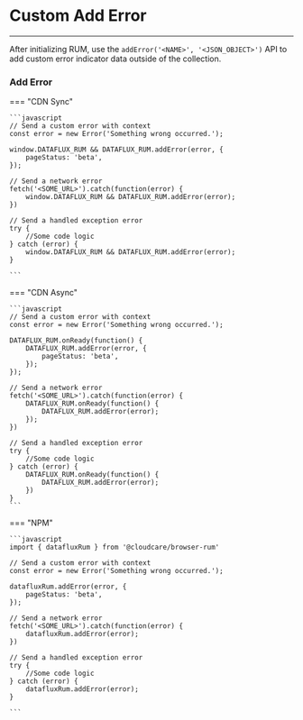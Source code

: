 # Custom Add Error
---

After initializing RUM, use the `addError('<NAME>', '<JSON_OBJECT>')` API to add custom error indicator data outside of the collection.

### Add Error

=== "CDN Sync"

    ```javascript
    // Send a custom error with context
    const error = new Error('Something wrong occurred.');
    
    window.DATAFLUX_RUM && DATAFLUX_RUM.addError(error, {
        pageStatus: 'beta',
    });
    
    // Send a network error
    fetch('<SOME_URL>').catch(function(error) {
        window.DATAFLUX_RUM && DATAFLUX_RUM.addError(error);
    })
    
    // Send a handled exception error
    try {
        //Some code logic
    } catch (error) {
        window.DATAFLUX_RUM && DATAFLUX_RUM.addError(error);
    }
    
    ```

=== "CDN Async"

    ```javascript
    // Send a custom error with context
    const error = new Error('Something wrong occurred.');
    
    DATAFLUX_RUM.onReady(function() {
        DATAFLUX_RUM.addError(error, {
            pageStatus: 'beta',
        });
    });
    
    // Send a network error
    fetch('<SOME_URL>').catch(function(error) {
        DATAFLUX_RUM.onReady(function() {
            DATAFLUX_RUM.addError(error);
        });
    })
    
    // Send a handled exception error
    try {
        //Some code logic
    } catch (error) {
        DATAFLUX_RUM.onReady(function() {
            DATAFLUX_RUM.addError(error);
        })
    }
    ```

=== "NPM"

    ```javascript
    import { datafluxRum } from '@cloudcare/browser-rum'
    
    // Send a custom error with context
    const error = new Error('Something wrong occurred.');
    
    datafluxRum.addError(error, {
        pageStatus: 'beta',
    });
    
    // Send a network error
    fetch('<SOME_URL>').catch(function(error) {
        datafluxRum.addError(error);
    })
    
    // Send a handled exception error
    try {
        //Some code logic
    } catch (error) {
        datafluxRum.addError(error);
    }         
    
    ```

